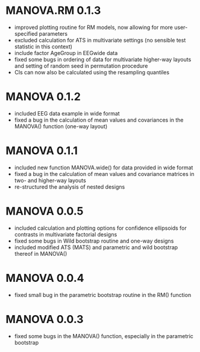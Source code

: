 # MANOVA.RM 0.1.3
* improved plotting routine for RM models, now allowing for more user-specified parameters
* excluded calculation for ATS in multivariate settings (no sensible test statistic in this context)
* include factor AgeGroup in EEGwide data
* fixed some bugs in ordering of data for multivariate higher-way layouts
and setting of random seed in permutation procedure
* CIs can now also be calculated using the resampling quantiles

# MANOVA 0.1.2
* included EEG data example in wide format
* fixed a bug in the calculation of mean values and covariances in the MANOVA() function (one-way layout)

# MANOVA 0.1.1
* included new function MANOVA.wide() for data provided in wide format
* fixed a bug in the calculation of mean values and covariance matrices in two- and higher-way layouts
* re-structured the analysis of nested designs

# MANOVA 0.0.5
* included calculation and plotting options for confidence ellipsoids for contrasts in multivariate factorial designs
* fixed some bugs in Wild bootstrap routine and one-way designs
* included modified ATS (MATS) and parametric and wild bootstrap thereof in MANOVA()

# MANOVA 0.0.4
* fixed small bug in the parametric bootstrap routine in the RM() function


# MANOVA 0.0.3
* fixed some bugs in the MANOVA() function, especially in the parametric bootstrap

